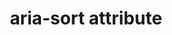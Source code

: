 ---
{
  "title": "aria-sort attribute",
  "description": "Indicates if items in a table or grid are sorted in ascending or descending order.",
  "category": "aria",
  "keywords": "aria-sort attribute",
  "last_test_date": "2020-09-08",
  "test_results_url": "https://a11ysupport.io/tech/aria/aria-sort_attribute",
  "test_url": "https://a11ysupport.io/tech/aria/aria-sort_attribute",
  "notes_by_num": {
    "1": "Didn't convey the 'none' value by indicating that the header is unsorted but sortable",
    "2": "Didn't convey changes to the sort value",
    "3": "Didn't convey the 'ascending' value",
    "4": "Didn't convey the 'descending' value",
    "5": "Didn't convey the 'other' value"
  },
  "stats": {
    "jaws": {
      "chrome": {
        "85": "a #1"
      },
      "ie": {
        "11": "a #2 #1"
      },
      "firefox": {
        "80": "a #1"
      }
    },
    "narrator": {
      "edge": {
        "85": "a #2 #1"
      }
    },
    "nvda": {
      "chrome": {
        "85": "a #2 #1"
      },
      "firefox": {
        "80": "a #2 #1"
      },
      "ie": {
        "11": "u"
      }
    },
    "orca": {
      "firefox": {
        "85": "a #2 #3 #4 #1 #5"
      }
    },
    "vo_ios": {
      "ios_saf": {
        "13.6.1": "a #2 #1 #5"
      }
    },
    "vo_macos": {
      "safari": {
        "13.1.2": "a #2 #1 #5"
      }
    },
    "talkback": {
      "and_chr": {
        "85": "a #2 #3 #4 #1 #5"
      },
      "and_ff": {
        "80": "u"
      }
    }
  },
  "links": {
    "ARIA spec for aria-sort": "https://www.w3.org/TR/wai-aria-1.1/#aria-sort"
  }
}
---